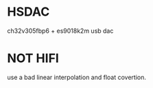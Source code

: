 ﻿# HSDAC
ch32v305fbp6 + es9018k2m usb dac  
# NOT HIFI
use a bad linear interpolation and float covertion.

